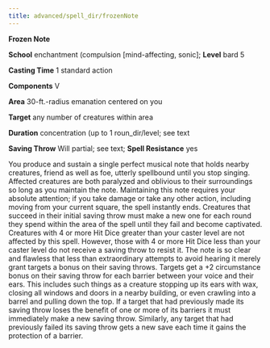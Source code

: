 ```yaml
---
title: advanced/spell_dir/frozenNote
---
```

 **Frozen Note**

**School** enchantment (compulsion [mind-affecting, sonic]; **Level** bard 5

**Casting Time** 1 standard action

**Components** V

**Area** 30-ft.-radius emanation centered on you

**Target** any number of creatures within area

**Duration** concentration (up to 1 roun_dir/level; see text

**Saving Throw** Will partial; see text; **Spell Resistance** yes

You produce and sustain a single perfect musical note that holds nearby creatures, friend as well as foe, utterly spellbound until you stop singing. Affected creatures are both paralyzed and oblivious to their surroundings so long as you maintain the note. Maintaining this note requires your absolute attention; if you take damage or take any other action, including moving from your current square, the spell instantly ends. Creatures that succeed in their initial saving throw must make a new one for each round they spend within the area of the spell until they fail and become captivated. Creatures with 4 or more Hit Dice greater than your caster level are not affected by this spell. However, those with 4 or more Hit Dice less than your caster level do not receive a saving throw to resist it. The note is so clear and flawless that less than extraordinary attempts to avoid hearing it merely grant targets a bonus on their saving throws. Targets get a +2 circumstance bonus on their saving throw for each barrier between your voice and their ears. This includes such things as a creature stopping up its ears with wax, closing all windows and doors in a nearby building, or even crawling into a barrel and pulling down the top. If a target that had previously made its saving throw loses the benefit of one or more of its barriers it must immediately make a new saving throw. Similarly, any target that had previously failed its saving throw gets a new save each time it gains the protection of a barrier.

